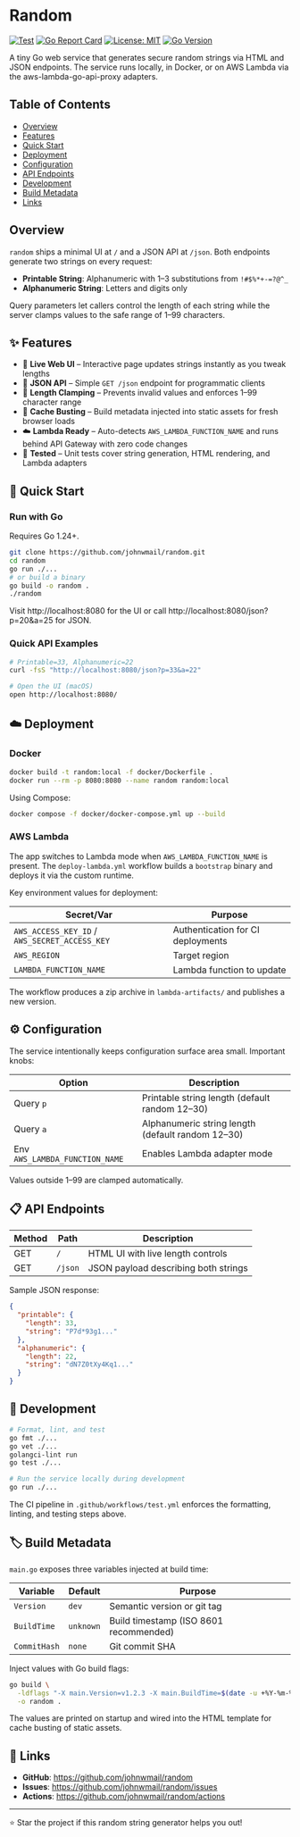 # Random

[![Test](https://github.com/johnwmail/random/workflows/Test/badge.svg)](https://github.com/johnwmail/random/actions/workflows/test.yml)
[![Go Report Card](https://goreportcard.com/badge/github.com/johnwmail/random)](https://goreportcard.com/report/github.com/johnwmail/random)
[![License: MIT](https://img.shields.io/badge/License-MIT-yellow.svg)](LICENSE)
[![Go Version](https://img.shields.io/badge/go-1.24+-blue.svg)](go.mod)

A tiny Go web service that generates secure random strings via HTML and JSON endpoints. The service runs locally, in Docker, or on AWS Lambda via the aws-lambda-go-api-proxy adapters.

## Table of Contents

- [Overview](#overview)
- [Features](#features)
- [Quick Start](#quick-start)
- [Deployment](#deployment)
- [Configuration](#configuration)
- [API Endpoints](#api-endpoints)
- [Development](#development)
- [Build Metadata](#build-metadata)
- [Links](#links)

<a id="overview"></a>
## Overview

`random` ships a minimal UI at `/` and a JSON API at `/json`. Both endpoints generate two strings on every request:

- **Printable String**: Alphanumeric with 1–3 substitutions from `!#$%*+-=?@^_`
- **Alphanumeric String**: Letters and digits only

Query parameters let callers control the length of each string while the server clamps values to the safe range of 1–99 characters.

<a id="features"></a>
## ✨ Features

- 🚀 **Live Web UI** – Interactive page updates strings instantly as you tweak lengths
- 🎯 **JSON API** – Simple `GET /json` endpoint for programmatic clients
- 📏 **Length Clamping** – Prevents invalid values and enforces 1–99 character range
- 🔄 **Cache Busting** – Build metadata injected into static assets for fresh browser loads
- ☁️ **Lambda Ready** – Auto-detects `AWS_LAMBDA_FUNCTION_NAME` and runs behind API Gateway with zero code changes
- 🔬 **Tested** – Unit tests cover string generation, HTML rendering, and Lambda adapters

<a id="quick-start"></a>
## 🚀 Quick Start

### Run with Go

Requires Go 1.24+.

```bash
git clone https://github.com/johnwmail/random.git
cd random
go run ./...
# or build a binary
go build -o random .
./random
```

Visit http://localhost:8080 for the UI or call http://localhost:8080/json?p=20&a=25 for JSON.

### Quick API Examples

```bash
# Printable=33, Alphanumeric=22
curl -fsS "http://localhost:8080/json?p=33&a=22"

# Open the UI (macOS)
open http://localhost:8080/
```

<a id="deployment"></a>
## ☁️ Deployment

### Docker

```bash
docker build -t random:local -f docker/Dockerfile .
docker run --rm -p 8080:8080 --name random random:local
```

Using Compose:

```bash
docker compose -f docker/docker-compose.yml up --build
```

### AWS Lambda

The app switches to Lambda mode when `AWS_LAMBDA_FUNCTION_NAME` is present. The `deploy-lambda.yml` workflow builds a `bootstrap` binary and deploys it via the custom runtime.

Key environment values for deployment:

| Secret/Var | Purpose |
|-----------|---------|
| `AWS_ACCESS_KEY_ID` / `AWS_SECRET_ACCESS_KEY` | Authentication for CI deployments |
| `AWS_REGION` | Target region |
| `LAMBDA_FUNCTION_NAME` | Lambda function to update |

The workflow produces a zip archive in `lambda-artifacts/` and publishes a new version.

<a id="configuration"></a>
## ⚙️ Configuration

The service intentionally keeps configuration surface area small. Important knobs:

| Option | Description |
|--------|-------------|
| Query `p` | Printable string length (default random 12–30) |
| Query `a` | Alphanumeric string length (default random 12–30) |
| Env `AWS_LAMBDA_FUNCTION_NAME` | Enables Lambda adapter mode |

Values outside 1–99 are clamped automatically.

<a id="api-endpoints"></a>
## 📋 API Endpoints

| Method | Path | Description |
|--------|------|-------------|
| GET | `/` | HTML UI with live length controls |
| GET | `/json` | JSON payload describing both strings |

Sample JSON response:

```json
{
  "printable": {
    "length": 33,
    "string": "P7d*93g1..."
  },
  "alphanumeric": {
    "length": 22,
    "string": "dN7Z0tXy4Kq1..."
  }
}
```

<a id="development"></a>
## 🔧 Development

```bash
# Format, lint, and test
go fmt ./...
go vet ./...
golangci-lint run
go test ./...

# Run the service locally during development
go run ./...
```

The CI pipeline in `.github/workflows/test.yml` enforces the formatting, linting, and testing steps above.

<a id="build-metadata"></a>
## 🏷️ Build Metadata

`main.go` exposes three variables injected at build time:

| Variable | Default | Purpose |
|----------|---------|---------|
| `Version` | `dev` | Semantic version or git tag |
| `BuildTime` | `unknown` | Build timestamp (ISO 8601 recommended) |
| `CommitHash` | `none` | Git commit SHA |

Inject values with Go build flags:

```bash
go build \
  -ldflags "-X main.Version=v1.2.3 -X main.BuildTime=$(date -u +%Y-%m-%dT%H:%M:%SZ) -X main.CommitHash=$(git rev-parse --short HEAD)" \
  -o random .
```

The values are printed on startup and wired into the HTML template for cache busting of static assets.

<a id="links"></a>
## 🔗 Links

- **GitHub**: https://github.com/johnwmail/random
- **Issues**: https://github.com/johnwmail/random/issues
- **Actions**: https://github.com/johnwmail/random/actions

---

⭐ Star the project if this random string generator helps you out!
